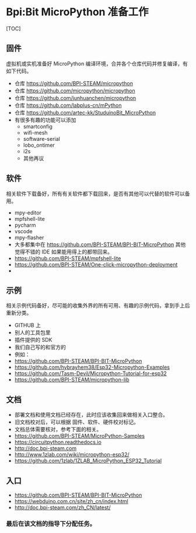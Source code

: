# Bpi:Bit MicroPython 准备工作

[TOC]

## 固件

虚拟机或实机准备好 MicroPython 编译环境，合并各个仓库代码并修复编译，有如下代码。

- 仓库 https://github.com/BPI-STEAM/micropython
- 仓库 https://github.com/micropython/micropython
- 仓库 https://github.com/junhuanchen/micropython
- 仓库 https://github.com/labplus-cn/mPython
- 仓库 https://github.com/artec-kk/StuduinoBit_MicroPython
- 有很多有趣的功能可以添加
  - smartconfig
  - wifi-mesh
  - software-serial
  - lobo_ontimer
  - i2s
  - 其他再议

## 软件

相关软件下载备好，所有有关软件都下载回来，是否有其他可以代替的软件可以备用。

- mpy-editor
- mpfshell-lite
- pycharm
- vscode
- mpy-flasher
- 大多都集中在 https://github.com/BPI-STEAM/BPI-BIT-MicroPython 其他觉得不错的 IDE 如果能用得上的都带回来。
- https://github.com/BPI-STEAM/mpfshell-lite
- https://github.com/BPI-STEAM/One-click-micropython-deployment
- 

## 示例

相关示例代码备好，尽可能的收集外界的所有可用、有趣的示例代码，拿到手上后重新分类。

- GITHUB 上
- 别人的工具包里
- 插件提供的 SDK
- 我们自己写的和官方的
- 例如：
- https://github.com/BPI-STEAM/BPI-BIT-MicroPython
- https://github.com/hybrayhem38/Esp32-Micropython-Examples
- https://github.com/Tasm-Devil/Micropython-Tutorial-for-esp32
- https://github.com/BPI-STEAM/micropython-lib

## 文档

- 部署文档和使用文档已经存在，此时应该收集回来做相关入口整合。
- 旧文档校对后，可以根据 固件、软件、硬件校对标记。
- 文档总体需要核对，参考下面的相关。
- https://github.com/BPI-STEAM/MicroPython-Samples
- https://circuitpython.readthedocs.io
- http://doc.bpi-steam.com
- http://www.1zlab.com/wiki/micropython-esp32/
- https://github.com/1zlab/1ZLAB_MicroPython_ESP32_Tutorial

## 入口

- https://github.com/BPI-STEAM/BPI-BIT-MicroPython
- https://webduino.com.cn/site/zh_cn/index.html
- http://doc.bpi-steam.com/zh_CN/latest/

### 最后在该文档的指导下分配任务。

